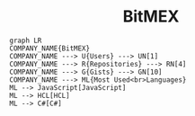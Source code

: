 <h1 align="center">BitMEX</h1>

```mermaid
graph LR
COMPANY_NAME{BitMEX}
COMPANY_NAME ---> U{Users} ---> UN[1]
COMPANY_NAME ---> R{Repositories} ---> RN[4]
COMPANY_NAME ---> G{Gists} ---> GN[10]
COMPANY_NAME ---> ML{Most Used<br>Languages}
ML --> JavaScript[JavaScript]
ML --> HCL[HCL]
ML --> C#[C#]
```
